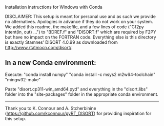 Installation instructions for Windows with Conda

DISCLAIMER: This setup is meant for personal use and
as such we provide no alternatives. Apologies in advance if they
do not work on your system. We added this readme, the makefile,
and a few lines of code ("Cf2py intent(in, out) ...") to "BDREF.f" and "DISORT.f"
which are required by F2PY but have no impact on the FORTRAN code. 
Everything else is this directory is exactly Stamnes' DISORT 4.0.99
as downloaded from http://www.rtatmocn.com/disort/.


In a new Conda environment:
--------------------------------------------------------------------------------------------------

Execute:
"conda install numpy"
"conda install -c msys2 m2w64-toolchain"
"mingw32-make"

Paste "disort.cp311-win_amd64.pyd" and everything in the "disort\.libs" folder 
into the "site-packages" folder in the appropriate conda environment.

--------------------------------------------------------------------------------------------------


Thank you to K. Connour and A. Stcherbinine (https://github.com/kconnour/pyRT_DISORT)
for providing inspiration for this setup.